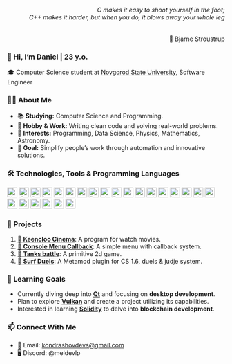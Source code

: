 <div align="right">
<h6 style="margin-top: 0.1em;">C makes it easy to shoot yourself in the foot; <br/>C++ makes it harder, but when you do, it blows away your whole leg</h6>
</div>
<div align="right">🌱 Bjarne Stroustrup</div>

<div align="left">
  <h3>👋 Hi, I’m Daniel | 23 y.o.</h3>
  <p>🎓 Computer Science student at <a href="https://novsu.ru" target="_blank">Novgorod State University</a>, Software Engineer</p>
</div>

### 👨‍💻 About Me
- 📚 **Studying:** Computer Science and Programming.  
- 💼 **Hobby & Work:** Writing clean code and solving real-world problems.  
- 🌌 **Interests:** Programming, Data Science, Physics, Mathematics, Astronomy.  
- 🎯 **Goal:** Simplify people’s work through automation and innovative solutions.  

### 🛠 Technologies, Tools & Programming Languages
<div align="left">
<img src="https://img.shields.io/badge/HTML5-282C34?logo=html5&logoColor=E34F26" alt="HTML5 logo" title="HTML5" height="23" />
<img src="https://img.shields.io/badge/CSS3-282C34?logo=css3&logoColor=1572B6" alt="CSS3 logo" title="CSS3" height="23" />
<img src="https://img.shields.io/badge/Sass-282C34?logo=Sass&logoColor=F5517F" alt="Sass logo" title="Sass" height="23" />
<img src="https://img.shields.io/badge/Less-282C34?logo=Less&logoColor=649ad2" alt="Less logo" title="Less" height="23"/>
<img src="https://img.shields.io/badge/WordPress-282C34?logo=wordpress&logoColor=0087be" alt="wp logo" title="wp" height="23"/>
<img src="https://img.shields.io/badge/MySQL-282C34?logo=MySQL&logoColor=F29111" alt="mysql logo" title="mysql" height="23"/>
<img src="https://img.shields.io/badge/SQLite-282C34?logo=SQLite&logoColor=008dd0" alt="sqlite logo" title="sqlite" height="23"/>
<img src="https://img.shields.io/badge/PHP-282C34?logo=PHP&logoColor=787cb4" alt="PHP logo" title="PHP" height="23" />
<img src="https://img.shields.io/badge/git-282C34?logo=git&logoColor=F05032" alt="git logo" title="Git" height="23" />
<img src="https://img.shields.io/badge/PyCharm-282C34?logo=Pycharm&logoColor=fff" alt="Pycharm logo" title="pycharm" height="23"/>
<img src="https://img.shields.io/badge/Visual%20Studio-282C34?logo=visual-studio&logoColor=b179f1" alt="msvc logo" title="msvc" height="23"/>
<img src="https://img.shields.io/badge/VS%20Code-282C34?logo=visualstudiocode&logoColor=47aef3" alt="vscode logo" title="vscode" height="23"/>
<img src="https://img.shields.io/badge/Windows-282C34?logo=Windows10&logoColor=00aff1" alt="win10 logo" title="win10" height="23"/>
<img src="https://img.shields.io/badge/PowerShell-282C34?logo=powershell&logoColor=0377bd" alt="psh logo" title="psh" height="23"/>
<img src="https://img.shields.io/badge/Linux-282C34?logo=Linux&logoColor=fff" alt="linux logo" title="linux" height="23"/>
<img src="https://img.shields.io/badge/BASH-282C34?logo=gnu-bash&logoColor=fff" alt="sh logo" title="sh" height="23"/>
<img src="https://img.shields.io/badge/VBA%20(Excel)-282C34?logo=MicrosoftExcel&logoColor=00f900" alt="vba logo" title="vba" height="23"/>
<img src="https://img.shields.io/badge/Python-282C34?logo=Python&logoColor=fff" alt="py logo" title="py" height="23"/>
<img src="https://img.shields.io/badge/C++-fad000?logo=cplusplus&logoColor=649ad2" alt="C++ logo" title="c++" height="23"/>
<img src="https://img.shields.io/badge/The%20C-282C34?logo=C&logoColor=a9b9cb" alt="The C logo" title="C" height="23"/>
<img src="https://img.shields.io/badge/Qt%20Framework-282C34?logo=Qt&logoColor=2CDE85" alt="Qt" title="Qt" height="23"/>
<img src="https://img.shields.io/badge/CMake-282C34?logo=cmake&logoColor=c70000" alt="cmake" title="cmake" height="23"/>
<img src="https://img.shields.io/badge/JSON-282C34?logo=json&logoColor=8d8c8a" alt="json" title="JSON" height="23"/>
<img src="https://img.shields.io/badge/Telegram%20Bots-282C34?logo=telegram&logoColor=55baec" alt="tg" title="telegram bots" height="23"/>
</div>

### 🔗 Projects
1. [🔗 **Keencloo Cinema**](https://github.com/mEldevlp/Keencloo-Cinema): A program for watch movies.
2. [🔗 **Console Menu Callback**](https://github.com/mEldevlp/console-menu-callback-winapi): A simple menu with callback system.
3. [🔗 **Tanks battle**](https://github.com/mEldevlp/battle-city): A primitive 2d game.
4. [🔗 **Surf Duels**](https://github.com/mEldevlp/Surf-Mod-mm): A Metamod plugin for CS 1.6, duels & judje system.

### 📖 Learning Goals
- Currently diving deep into [**Qt**](https://www.qt.io/) and focusing on **desktop development**.
- Plan to explore [**Vulkan**](https://vulkan.lunarg.com/) and create a project utilizing its capabilities.
- Interested in learning [**Solidity**](https://soliditylang.org/) to delve into **blockchain development**.

### 📫 Connect With Me
- 📧 Email: kondrashovdevs@gmail.com
- 🖥️ Discord: @meldevlp
